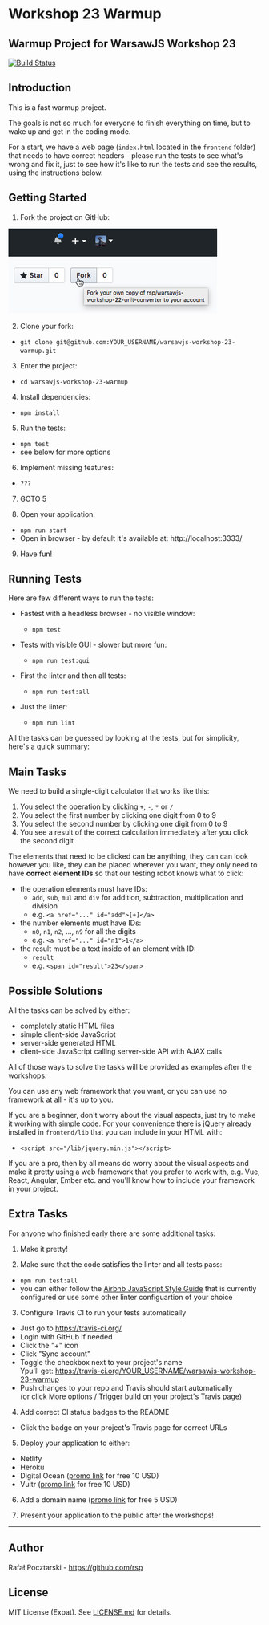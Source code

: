 Workshop 23 Warmup
=
Warmup Project for WarsawJS Workshop 23
-
[![Build Status](https://travis-ci.org/rsp/warsawjs-workshop-23-warmup-orig.svg?branch=master)](https://travis-ci.org/rsp/warsawjs-workshop-23-warmup-orig)

Introduction
-
This is a fast warmup project.

The goals is not so much for everyone to finish everything on time, but to wake up and get in the coding mode.

For a start, we have a web page (`index.html` located in the `frontend` folder)
that needs to have correct headers - please run the tests to see what's wrong and fix it,
just to see how it's like to run the tests and see the results, using the instructions below.

Getting Started
-
1. Fork the project on GitHub:

![Click the Fork button](fork.png)

2. Clone your fork:
  - `git clone git@github.com:YOUR_USERNAME/warsawjs-workshop-23-warmup.git`

3. Enter the project:
  - `cd warsawjs-workshop-23-warmup`

4. Install dependencies:
  - `npm install`

5. Run the tests:
  - `npm test`
  - see below for more options

6. Implement missing features:
  - `???`

7. GOTO 5

8. Open your application:
  - `npm run start`
  - Open in browser - by default it's available at: http://localhost:3333/

9. Have fun!

Running Tests
-
Here are few different ways to run the tests:

- Fastest with a headless browser - no visible window:
  - `npm test`

- Tests with visible GUI - slower but more fun:
  - `npm run test:gui`

- First the linter and then all tests:
  - `npm run test:all`

- Just the linter:
  - `npm run lint`

All the tasks can be guessed by looking at the tests, but for simplicity, here's a quick summary:

Main Tasks
-
We need to build a single-digit calculator that works like this:

1. You select the operation by clicking `+`, `-`, `*` or `/`
2. You select the first number by clicking one digit from 0 to 9
3. You select the second number by clicking one digit from 0 to 9
4. You see a result of the correct calculation immediately after you click the second digit

The elements that need to be clicked can be anything, they can can look however you like,
they can be placed wherever you want, they only need to have **correct element IDs**
so that our testing robot knows what to click:

- the operation elements must have IDs:
  - `add`, `sub`, `mul` and `div` for addition, subtraction, multiplication and division
  - e.g. `<a href="..." id="add">[+]</a>`
- the number elements must have IDs:
  - `n0`, `n1`, `n2`, ..., `n9` for all the digits
  - e.g. `<a href="..." id="n1">1</a>`
- the result must be a text inside of an element with ID:
  - `result`
  - e.g. `<span id="result">23</span>`

Possible Solutions
-
All the tasks can be solved by either:

- completely static HTML files
- simple client-side JavaScript
- server-side generated HTML
- client-side JavaScript calling server-side API with AJAX calls

All of those ways to solve the tasks will be provided as examples after the workshops.

You can use any web framework that you want, or you can use no framework at all - it's up to you.

If you are a beginner, don't worry about the visual aspects, just try to make it working
with simple code.
For your convenience there is jQuery already installed in `frontend/lib` that you can include in your HTML
with:
- `<script src="/lib/jquery.min.js"></script>`

If you are a pro, then by all means do worry about the visual aspects and make it pretty
using a web framework that you prefer to work with, e.g. Vue, React, Angular, Ember etc.
and you'll know how to include your framework in your project.

Extra Tasks
-
For anyone who finished early there are some additional tasks:

1. Make it pretty!

2. Make sure that the code satisfies the linter and all tests pass:
  - `npm run test:all`
  - you can either follow the [Airbnb JavaScript Style Guide](https://github.com/airbnb/javascript) that is currently configured or use some other linter configuartion of your choice

3. Configure Travis CI to run your tests automatically
  - Just go to https://travis-ci.org/
  - Login with GitHub if needed
  - Click the "+" icon
  - Click "Sync account"
  - Toggle the checkbox next to your project's name<br>Ypu'll get: https://travis-ci.org/YOUR_USERNAME/warsawjs-workshop-23-warmup
  - Push changes to your repo and Travis should start automatically<br>(or click More options / Trigger build on your project's Travis page)

4. Add correct CI status badges to the README
  - Click the badge on your project's Travis page for correct URLs

5. Deploy your application to either:
  - Netlify
  - Heroku
  - Digital Ocean ([promo link](https://m.do.co/c/64b6b577b3de) for free 10 USD)
  - Vultr ([promo link](https://www.vultr.com/?ref=7107329) for free 10 USD)

6. Add a domain name ([promo link](http://www.dynadot.com/?s8w657UD6gy7z6h) for free 5 USD)

7. Present your application to the public after the workshops!

---

Author
-
Rafał Pocztarski - https://github.com/rsp

License
-
MIT License (Expat). See [LICENSE.md](LICENSE.md) for details.
